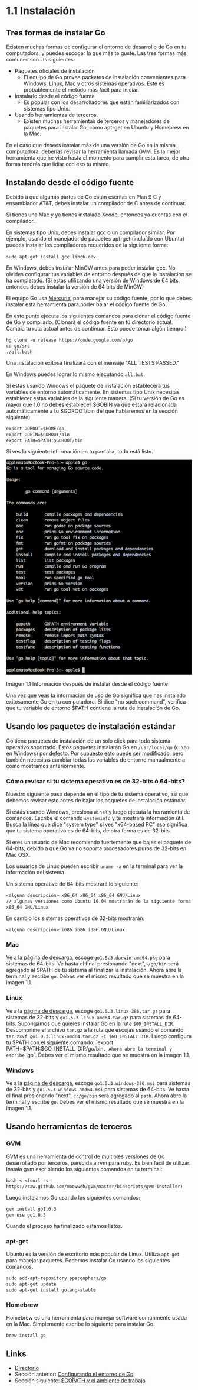 # 1.1 Instalación

## Tres formas de instalar Go

Existen muchas formas de configurar el entorno de desarrollo de Go en tu computadora, y puedes escoger la que más te guste. Las tres formas más comunes son las siguientes:

- Paquetes oficiales de instalación
	- El equipo de Go provee packetes de instalación convenientes para Windows, Linux, Mac y otros sistemas operativos. Este es probablemente el método más fácil para iniciar.
- Instalarlo desde el código fuente
	- Es popular con los desarrolladores que están familiarizados con sistemas tipo Unix.
- Usando herramientas de terceros.
	- Existen muchas herramientas de terceros y manejadores de paquetes para instalar Go, como apt-get en Ubuntu y Homebrew en la Mac.

En el caso que desees instalar más de una versión de Go en la misma computadora, deberías revisar la herramienta llamada [GVM](https://github.com/moovweb/gvm). Es la mejor herramienta que he visto hasta el momento para cumplir esta tarea, de otra forma tendrás que lidiar con eso tu mismo.

## Instalando desde el código fuente

Debido a que algunas partes de Go están escritas en Plan 9 C y ensamblador AT&T, debes instalar un compilador de C antes de continuar.

Si tienes una Mac y ya tienes instalado Xcode, entonces ya cuentas con el compilador.

En sistemas tipo Unix, debes instalar gcc o un compilador similar. Por ejemplo, usando el manejador de paquetes apt-get (incluído con Ubuntu) puedes instalar los compiladores requeridos de la siguiente forma:

 `sudo apt-get install gcc libc6-dev`

En Windows, debes instalar MinGW antes para poder instalar gcc. No olvides configurar tus variables de entorno después de que la instalación se ha completado. (Si estás utilizando una versión de Windows de 64 bits, entonces debes instalar la versión de 64 bits de MinGW)

El equipo Go usa [Mercurial](http://mercurial.selenic.com/downloads/) para manejar su código fuente, por lo que debes instalar esta herramienta para poder bajar el código fuente de Go.

En este punto ejecuta los siguientes comandos para clonar el código fuente de Go y compilarlo. (Clonará el código fuente en tú directorio actual. Cambia tu ruta actual antes de continuar. Esto puede tomar algún tiempo.)

	hg clone -u release https://code.google.com/p/go
	cd go/src
	./all.bash

Una instalación exitosa finalizará con el mensaje "ALL TESTS PASSED."

En Windows puedes lograr lo mismo ejecutando `all.bat`.

Si estas usando Windows el paquete de instalación establecerá tus variables de entorno automáticamente. En sistemas tipo Unix necesitas establecer estas variables de la siguiente manera. (Si tu versión de Go es mayor que 1.0 no debes establecer $GOBIN ya que estará relacionada automáticamente a tu $GOROOT/bin del que hablaremos en la sección siguiente)

    export GOROOT=$HOME/go
    export GOBIN=$GOROOT/bin
    export PATH=$PATH:$GOROOT/bin

Si ves la siguiente información en tu pantalla, todo está listo.

![](images/1.1.mac.png?raw=true)

Imagen 1.1 Información después de instalar desde el código fuente

Una vez que veas la información de uso de Go significa que has instalado exitosamente Go en tu computadora. Si dice "no such command", verifica que tu variable de entorno $PATH contiene la ruta de instalación de Go.

## Usando los paquetes de instalación estándar

Go tiene paquetes de instalación de un solo click para todo sistema operativo soportado. Estos paquetes instalarán Go en `/usr/local/go` (`c:\Go` en Windows) por defecto. Por supuesto esto puede ser modificado, pero también necesitas cambiar todas las variables de entorno manualmente a cómo mostramos anteriormente.

### Cómo revisar si tu sistema operativo es de 32-bits ó 64-bits?

Nuestro siguiente paso depende en el tipo de tu sistema operativo, así que debemos revisar esto antes de bajar los paquetes de instalación estándar.

Si estás usando Windows, presiona `Win+R` y luego ejecuta la herramienta de comandos. Escribe el comando `systeminfo` y te mostrará información útil. Busca la línea que dice "system type" si ves "x64-based PC" eso significa que tu sistema operativo es de 64-bits, de otra forma es de 32-bits.

Si eres un usuario de Mac recomiendo fuertemente que bajes el paquete de 64-bits, debido a que Go ya no soporta procesadores puros de 32-bits en Mac OSX.

Los usuarios de Linux pueden escribir `uname -a` en la terminal para ver la información del sistema.

Un sistema operativo de 64-bits mostrará lo siguiente:

    <alguna descripción> x86_64 x86_64 x86_64 GNU/Linux
    // algunas versiones como Ubuntu 10.04 mostrarán de la siguiente forma
    x86_64 GNU/Linux

En cambio los sistemas operativos de 32-bits mostrarán:

    <alguna descripción> i686 i686 i386 GNU/Linux

### Mac

Ve a la [página de descarga](https://golang.org/dl/), escoge `go1.5.3.darwin-amd64.pkg` para sistemas de 64-bits. Ve hasta el final presionando "next",`~/go/bin` será agregado al $PATH de tu sistema al finalizar la instalación. Ahora abre la terminal y escribe `go`. Debes ver el mismo resultado que se muestra en la imagen 1.1.

### Linux

Ve a la [página de descarga](https://golang.org/dl/), escoge `go1.5.3.linux-386.tar.gz` para sistemas de 32-bits y `go1.5.3.linux-amd64.tar.gz` para sistemas de 64-bits. Supongamos que quieres instalar Go en la ruta `$GO_INSTALL_DIR`. Descomprime el archivo `tar.gz` a la ruta que escojas usando el comando `tar zxvf go1.0.3.linux-amd64.tar.gz -C $GO_INSTALL_DIR`. Luego configura tu $PATH con el siguiente comando: `export PATH=$PATH:$GO_INSTALL_DIR/go/bin`. Ahora abre la terminal y escribe `go`. Debes ver el mismo resultado que se muestra en la imagen 1.1.

### Windows

Ve a la [página de descarga](https://golang.org/dl/), escoge `go1.5.3.windows-386.msi` para sistemas de 32-bits y `go1.5.3.windows-amd64.msi` para sistemas de 64-bits. Ve hasta el final presionando "next", `c:/go/bin` será agregado al `path`. Ahora abre la terminal y escribe `go`. Debes ver el mismo resultado que se muestra en la imagen 1.1.

## Usando herramientas de terceros

### GVM

GVM es una herramienta de control de múltiples versiones de Go desarrollado por terceros, parecida a rvm para ruby. Es bien fácil de utilizar. Instala gvm escribiendo los siguientes comandos en tu terminal:

    bash < <(curl -s https://raw.github.com/moovweb/gvm/master/binscripts/gvm-installer)

Luego instalamos Go usando los siguientes comandos:

    gvm install go1.0.3
    gvm use go1.0.3

Cuando el proceso ha finalizado estamos listos.

### apt-get

Ubuntu es la versión de escritorio más popular de Linux. Utiliza `apt-get` para manejar paquetes. Podemos instalar Go usando los siguientes comandos.

    sudo add-apt-repository ppa:gophers/go
    sudo apt-get update
    sudo apt-get install golang-stable

### Homebrew

Homebrew es una herramienta para manejar software comúnmente usada en la Mac. Simplemente escribe lo siguiente para instalar Go.

    brew install go

## Links

- [Directorio](preface.md)
- Sección anterior: [Configurando el entorno de Go](01.0.md)
- Sección siguiente: [$GOPATH y el ambiente de trabajo](01.2.md)
